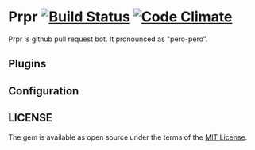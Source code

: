 # Prpr [![Build Status](https://travis-ci.org/mzp/prpr.svg?branch=master)](https://travis-ci.org/mzp/prpr) [![Code Climate](https://codeclimate.com/github/mzp/prpr/badges/gpa.svg)](https://codeclimate.com/github/mzp/prpr)

Prpr is github pull request bot. It pronounced as "pero-pero”.

## Plugins

## Configuration

## LICENSE

The gem is available as open source under the terms of the [MIT License](http://opensource.org/licenses/MIT).
